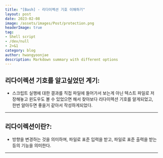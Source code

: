 ```yaml
---
title: "[Bash] - 리다이렉션 기호 이해하기"
layout: post
date: 2023-02-08
image: /assets/images/Post/protection.png
headerImage: true
tag:
- Shell script
- /dev/null
- 2>&1
category: blog
author: hwangyoonjae
description: Markdown summary with different options
---
```


## 리다이렉션 기호를 알고싶었던 계기:
- 스크립트 실행에 대한 결과를 직접 파일에 들어가서 보는게 아닌 텍스트 파일로 저장해놓고 윈도우도 볼 수 있었으면 해서 찾아보다 리다이렉션 기호를 알게되었고, 한번 알아두면 좋을거 같아서 작성하게되었다.

* * *

## 리다이렉션이란?:
- 방향을 변경하는 것을 의미하며, 파일로 표준 입력을 받고, 파일로 표준 출력을 받는 등의 기능을 의미한다.

* * *